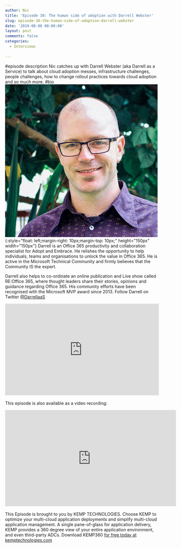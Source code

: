 ```yaml
---
author: Nic
title: 'Episode 30: The human side of adoption with Darrell Webster'
slug: episode-30-the-human-side-of-adoption-darrell-webster
date: '2019-08-08 08:00:00'
layout: post
comments: false
categories:
  - Interviews

---
```

#episode description
Nic catches up with Darrell Webster (aka Darrell as a Service) to talk about cloud adoption messes, infrastructure challenges, people challenges, how to change rollout practices towards cloud adoption and so much more.
#bio
![Darrell as as Service](/images/uploads/2019/08/daas.jpg){:style="float: left;margin-right: 10px;margin-top: 10px;" height="150px" width="150px"} Darrell is an Office 365 productivity and collaboration specialist for Adopt and Embrace. He relishes the opportunity to help individuals, teams and organisations to unlock the value in Office 365.  He is active in the Microsoft Technical Community and firmly believes that the Community IS the expert.

Darrell also helps to co-ordinate an online publication and Live show called RE:Office 365, where thought leaders share their stories, opinions and guidance regarding Office 365. His community efforts have been recognised with the Microsoft MVP award since 2013. Follow Darrell on Twitter [@DarrellaaS](https://twitter.com/DarrellaaS)

<p><iframe width="100%" height="300" scrolling="no" frameborder="no" allow="autoplay" src="https://w.soundcloud.com/player/?url=https%3A//api.soundcloud.com/tracks/662937404&color=%23ff5500&auto_play=false&hide_related=false&show_comments=true&show_user=true&show_reposts=false&show_teaser=true&visual=true"></iframe></p>

This episode is also available as a video recording:

<p><iframe width="560" height="315" src="https://www.youtube.com/embed/VhMugd0kMOI" frameborder="0" allow="accelerometer; autoplay; encrypted-media; gyroscope; picture-in-picture" allowfullscreen></iframe></p>

This Episode is brought to you by KEMP TECHNOLOGIES. Choose KEMP to optimize your multi-cloud application deployments and simplify multi-cloud application management. A single pane-of-glass for application delivery, KEMP provides a 360 degree view of your entire application environment, and even third-party ADCs. Download KEMP360 [for free today at kemptechnologies.com](https://kempte.ch/2MYXjew)
